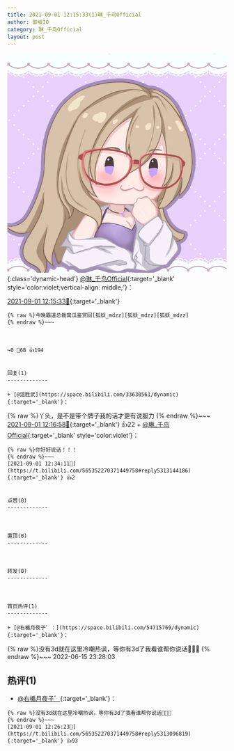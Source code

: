 ```yaml
---
title: 2021-09-01 12:15:33(1)琳_千鸟Official
author: 御坂IO
category: 琳_千鸟Official
layout: post
---
```


![img](/images/c0a88f85ebd0d056f37b114e0748e69556c8b488.jpg){:class='dynamic-head'}
[@琳_千鸟Official](https://space.bilibili.com/1620923329/dynamic){:target='_blank' style='color:violet;vertical-align: middle;'}：

[2021-09-01 12:15:33🔗](https://t.bilibili.com/565352270371449758){:target='_blank'}

~~~
{% raw %}今晚霸道总裁窝瓜鉴赏回[狐妖_mdzz][狐妖_mdzz][狐妖_mdzz]
{% endraw %}~~~



↪️0 💬68 👍194


回复(1)
-------------

+ [@温胜武](https://space.bilibili.com/33630561/dynamic){:target='_blank'}：
~~~
{% raw %}丫头，是不是带个牌子我的话才更有说服力
{% endraw %}~~~
[2021-09-01 12:16:58🔗](https://t.bilibili.com/565352270371449758#reply5313032877){:target='_blank'} 👍22
    + [@琳_千鸟Official](https://space.bilibili.com/1620923329/dynamic){:target='_blank' style='color:violet'}：
~~~
{% raw %}你好好说话！！！
{% endraw %}~~~
[2021-09-01 12:34:11🔗](https://t.bilibili.com/565352270371449758#reply5313144186){:target='_blank'} 👍2


点赞(0)
-------------



置顶(0)
-------------



转发(0)
-------------



首页热评(1)
-------------

+ [@右楯月夜子゛：](https://space.bilibili.com/54715769/dynamic){:target='_blank'}：
~~~
{% raw %}没有3d就在这里冷嘲热讽，等你有3d了我看谁帮你说话🤭🤭🤭
{% endraw %}~~~
2022-06-15 23:28:03


热评(1)
-------------

+ [@右楯月夜子゛](https://space.bilibili.com/54715769/dynamic){:target='_blank'}：
~~~
{% raw %}没有3d就在这里冷嘲热讽，等你有3d了我看谁帮你说话🤭🤭🤭
{% endraw %}~~~
[2021-09-01 12:26:23🔗](https://t.bilibili.com/565352270371449758#reply5313096819){:target='_blank'} 👍93


